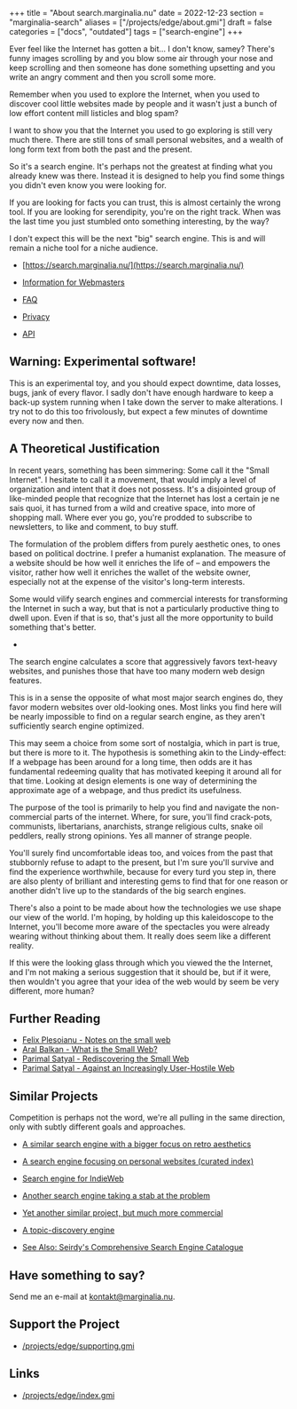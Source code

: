 +++
title = "About search.marginalia.nu"
date = 2022-12-23
section = "marginalia-search"
aliases = ["/projects/edge/about.gmi"]
draft = false
categories = ["docs", "outdated"]
tags = ["search-engine"]
+++


Ever feel like the Internet has gotten a bit... I don't know, samey? There's funny images scrolling by and you blow some air through your nose and keep scrolling and then someone has done something upsetting and you write an angry comment and then you scroll some more. 

Remember when you used to explore the Internet, when you used to discover cool little websites made by people and it wasn't just a bunch of low effort content mill listicles and blog spam? 

I want to show you that the Internet you used to go exploring is still very much there. There are still tons of small personal websites, and a wealth of long form text from both the past and the present. 

So it's a search engine. It's perhaps not the greatest at finding what you already knew was there. Instead it is designed to help you find some things you didn't even know you were looking for. 

If you are looking for facts you can trust, this is almost certainly the wrong tool. If you are looking for serendipity, you're on the right track. When was the last time you just stumbled onto something interesting, by the way?

I don't expect this will be the next "big" search engine. This is and will remain a niche tool for a niche audience.

* [https://search.marginalia.nu/](https://search.marginalia.nu/)

* [Information for Webmasters](/projects/edge/for-webmasters.gmi)

* [FAQ](/projects/edge/faq.gmi)

* [Privacy](/projects/edge/privacy.gmi)

* [API](https://api.marginalia.nu)

## Warning: Experimental software! 

This is an experimental toy, and you should expect downtime, data losses, bugs, jank of every flavor. I sadly don't have enough hardware to keep a back-up system running when I take down the server to make alterations. I try not to do this too frivolously, but expect a few minutes of downtime every now and then.

## A Theoretical Justification

In recent years, something has been simmering: Some call it the "Small Internet". I hesitate to call it a movement, that would imply a level of organization and intent that it does not possess. It's a disjointed group of like-minded people that recognize that the Internet has lost a certain je ne sais quoi, it has turned from a wild and creative space, into more of shopping mall. Where ever you go, you're prodded to subscribe to newsletters, to like and comment, to buy stuff.

The formulation of the problem differs from purely aesthetic ones, to ones based on political doctrine. I prefer a humanist explanation. The measure of a website should be how well it enriches the life of – and empowers the visitor, rather how well it enriches the wallet of the website owner, especially not at the expense of the visitor's long-term interests.

Some would vilify search engines and commercial interests for transforming the Internet in such a way, but that is not a particularly productive thing to dwell upon. Even if that is so, that's just all the more opportunity to build something that's better.

-

The search engine calculates a score that aggressively favors text-heavy websites, and punishes those that have too many modern web design features.

This is in a sense the opposite of what most major search engines do, they favor modern websites over old-looking ones. Most links you find here will be nearly impossible to find on a regular search engine, as they aren't sufficiently search engine optimized.

This may seem a choice from some sort of nostalgia, which in part is true, but there is more to it. The hypothesis is something akin to the Lindy-effect: If a webpage has been around for a long time, then odds are it has fundamental redeeming quality that has motivated keeping it around all for that time. Looking at design elements is one way of determining the approximate age of a webpage, and thus predict its usefulness.

The purpose of the tool is primarily to help you find and navigate the non-commercial parts of the internet. Where, for sure, you'll find crack-pots, communists, libertarians, anarchists, strange religious cults, snake oil peddlers, really strong opinions. Yes all manner of strange people.

You'll surely find uncomfortable ideas too, and voices from the past that stubbornly refuse to adapt to the present, but I'm sure you'll survive and find the experience worthwhile, because for every turd you step in, there are also plenty of brilliant and interesting gems to find that for one reason or another didn't live up to the standards of the big search engines.

There's also a point to be made about how the technologies we use shape our view of the world. I'm hoping, by holding up this kaleidoscope to the Internet, you'll become more aware of the spectacles you were already wearing without thinking about them. It really does seem like a different reality.

If this were the looking glass through which you viewed the the Internet, and I'm not making a serious suggestion that it should be, but if it were, then wouldn't you agree that your idea of the web would by seem be very different, more human?

## Further Reading

* [Felix Plesoianu - Notes on the small web](https://felix.plesoianu.ro/web/in-the-small.html)
* [Aral Balkan - What is the Small Web?](https://ar.al/2020/08/07/what-is-the-small-web/)
* [Parimal Satyal - Rediscovering the Small Web](https://neustadt.fr/essays/the-small-web/)
* [Parimal Satyal - Against an Increasingly User-Hostile Web](https://neustadt.fr/essays/against-a-user-hostile-web/)

## Similar Projects

Competition is perhaps not the word, we're all pulling in the same direction, only with subtly different goals and approaches.

* [A similar search engine with a bigger focus on retro aesthetics](https://wiby.me/)
* [A search engine focusing on personal websites (curated index)](https://searchmysite.net/)
* [Search engine for IndieWeb](https://indieweb-search.jamesg.blog/)
* [Another search engine taking a stab at the problem](http://teclis.com/)
* [Yet another similar project, but much more commercial](https://millionshort.com/)
* [A topic-discovery engine](https://highbrow.se/)

* [See Also: Seirdy's Comprehensive Search Engine Catalogue](https://seirdy.one/2021/03/10/search-engines-with-own-indexes.html)

## Have something to say?

Send me an e-mail at kontakt@marginalia.nu.

## Support the Project

* [/projects/edge/supporting.gmi](/projects/edge/supporting.gmi)

## Links

* [/projects/edge/index.gmi](/projects/edge/index.gmi)